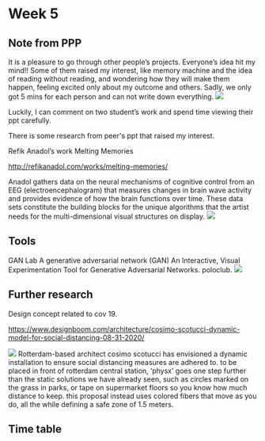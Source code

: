 # Week 5

## Note from PPP
It is a pleasure to go through other people’s projects. Everyone’s idea hit my mind!! Some of them raised my interest, like memory machine and the idea of reading without reading, and wondering how they will make them happen, feeling excited only about my outcome and others. Sadly, we only got 5 mins for each person and can not write down everything. 
![](https://github.com/ShuchenWuu/Slave-to-algorithm/blob/master/week%205/week5note.png)

Luckily, I can comment on two student’s work and spend time viewing their ppt carefully.

There is some research from peer's ppt that raised my interest. 

Refik Anadol’s work Melting Memories 

http://refikanadol.com/works/melting-memories/

Anadol gathers data on the neural mechanisms of cognitive control from an EEG (electroencephalogram) that measures changes in brain wave activity and provides evidence of how the brain functions over time. These data sets constitute the building blocks for the unique algorithms that the artist needs for the multi-dimensional visual structures on display.
![](https://github.com/ShuchenWuu/Slave-to-algorithm/blob/master/week%205/Screen%20Shot%202020-09-01%20at%2014.35.28.png)

## Tools
GAN Lab
A generative adversarial network (GAN)
An Interactive, Visual Experimentation Tool for Generative Adversarial Networks. poloclub.
![](https://github.com/ShuchenWuu/Slave-to-algorithm/blob/master/week%205/IMB_O7DL1u%202.GIF)


## Further research 
Design concept related to cov 19.

https://www.designboom.com/architecture/cosimo-scotucci-dynamic-model-for-social-distancing-08-31-2020/

![](https://github.com/ShuchenWuu/Slave-to-algorithm/blob/master/week%205/Screen%20Shot%202020-09-01%20at%2015.26.12.png)
Rotterdam-based architect cosimo scotucci has envisioned a dynamic installation to ensure social distancing measures are adhered to. to be placed in front of rotterdam central station, ‘physx’ goes one step further than the static solutions we have already seen, such as circles marked on the grass in parks, or tape on supermarket floors so you know how much distance to keep. this proposal instead uses colored fibers that move as you do, all the while defining a safe zone of 1.5 meters. 

## Time table
![]()

